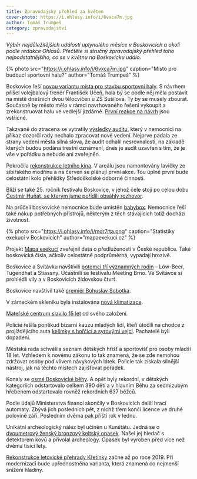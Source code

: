 ```yaml
---
title: Zpravodajský přehled za květen
cover-photo: https://i.ohlasy.info/i/6vxca7m.jpg
author: Tomáš Trumpeš
category: zpravodajství
---
```


*Výběr nejdůležitějších událostí uplynulého měsíce v Boskovicích a okolí podle redakce Ohlasů. Přečtěte si stručný zpravodajský přehled toho nejpodstatnějšího, co se v květnu na Boskovicku událo.*

{% photo src="https://i.ohlasy.info/i/6vxca7m.jpg" caption="Místo pro budoucí sportovní halu?" author="Tomáš Trumpeš" %}

Boskovice řeší [novou variantu místa pro stavbu sportovní haly](http://www.ohlasy.info/clanky/2017/05/hala-susilova.html). S návrhem přišel volejbalový trenér František Učeň, hala by se podle něj měla postavit na místě dnešních dvou tělocvičen u ZŠ Sušilova. Ty by se musely zbourat. Současně by město mělo v rámci navrhovaného řešení vykoupit a zrekonstruovat halu ve vedlejší jízdárně. [První reakce na návrh](http://www.ohlasy.info/clanky/2017/05/hala-reakce.html) jsou vstřícné.

Takzvaně do ztracena se vytratily [výsledky auditu](http://www.ohlasy.info/clanky/2017/05/audit-nemocnice.html), který v nemocnici na příkaz dozorčí rady nechalo zpracovat nové vedení. Nejprve padala ze strany vedení města silná slova, že audit odhalil nesrovnalosti, na základě kterých budou podána trestní oznámení, dnes je audit uzavřen s tím, že je vše v pořádku a nebude ani zveřejněn.

Pokročila [rekonstrukce letního kina](http://www.ohlasy.info/clanky/2017/05/letnak-zije.html). V areálu jsou namontovány lavičky ze sibiřského modřínu a na červen se plánují první akce. Tou úplně první bude celostátní kolo přehlídky Středoškolské odborné činnosti.

Blíží se také 25. ročník festivalu Boskovice, v jehož čele stojí po celou dobu [Čestmír Huňát, se kterým jsme pořídili obsáhlý rozhovor](http://www.ohlasy.info/clanky/2017/05/rozhovor-hunat.html).

Na průčelí boskovické nemocnice bude umístěn [babybox](http://www.ohlasy.info/clanky/2017/05/babybox-nemocnice.html). Nemocnice řeší také nákup potřebných přístrojů, některým z těch stávajících totiž dochází životnost. 

{% photo src="https://i.ohlasy.info/i/mdr7rta.png" caption="Statistiky exekucí v Boskovicích" author="mapaexekuci.cz" %}

Projekt [Mapa exekucí](http://mapaexekuci.cz/) zveřejnil data o předluženosti v České republice. Také boskovická čísla, ačkoliv celostátně podprůměrná, vypadají hrozivě.

Boskovice a Svitávku navštívili [potomci tří významných rodin](http://boskovice.cz/potomci-tri-vyznamnych-rodin-navstivili-svitavku-a-boskovice/d-30881/p1=1019) – Löw-Beer, Tugendhat a  Stiassny. Účastnili se festivalu Meeting Brno. Ve Svitávce si prohlédli vily a v Boskovicích židovskou čtvrť.

Boskovice navštívil také [premiér Bohuslav Sobotka](http://boskovice.cz/starostka-privitala-premiera/d-30914/p1=1019).

V zámeckém skleníku byla instalována [nová klimatizace](http://boskovice.cz/ve-skleniku-bude-prijemne-v-lete-i-v-zime/d-30832/p1=1019).

[Mateřské centrum slavilo 15 let](http://boskovice.cz/materske-centrum-slavilo/d-30811/p1=1019) od svého založení.

Policie řešila poněkud bizarní kauzu mladých lidí, kteří útočili na chodce z projíždějícího auta [kelímky s hořčicí a syrovými vejci](http://zrcadlo.net/clanky/Mladi-utocili-na-lidi-horcici-a-vajicky-z-jedouciho-auta-3986/). Pachatelé byli dopadeni.

Městská rada schválila seznam dětských hřišť a sportovišť pro osoby mladší 18 let. Vzhledem k novému zákonu to tak znamená, že se zde nemohou zdržovat osoby pod vlivem návykových látek. Policie tak získala silnější nástroj, jak na těchto místech zajišťovat pořádek.

Konaly se [osmé Boskovické běhy](http://boskovice.cz/osme-boskovicke-behy-lamaly-rekordy/d-30717/p1=1019). A opět byly rekordní, v dětských kategoriích odstartovalo celkem 390 dětí a v hlavním Běhu za sedmizubým hřebenem odstartovalo rovněž rekordních 637 běžců.

Podle údajů Ministerstva financí skončily v Boskovicích další hrací automaty. Zbývá jich posledních pět, z nichž třem končí licence ve druhé polovině září. Posledním dvěma pak příští rok v lednu.

Unikátní archeologický nález byl učiněn u Kunštátu. Jedná se o [dvoumetrový ženský bronzový keltský opasek](https://www.novinky.cz/domaci/438565-hledac-objevil-u-kunstatu-unikatni-opasek-z-dob-keltu.html). Našel jej hledač s detektorem kovů a přivolal archeology. Opasek byl vyroben před více než dvěma tisíci lety.

[Rekonstrukce letovické přehrady Křetínky](http://blanensky.denik.cz/zpravy_region/oprava-hraze-kretinky-povodi-hleda-spolecnou-rec-s-mistnimi-20170520.html) začne až po roce 2019. Při modernizaci bude upřednostněna varianta, která znamená co nejmenší snížení hladiny.
